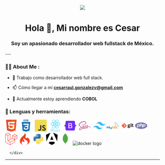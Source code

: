 <div id="header" align="center">
    <img src="https://media3.giphy.com/media/v1.Y2lkPTc5MGI3NjExaThzeXVyY2lxczNibnVlcW1zMHhweW0xN29hZHc1NGVkaDh0ODB3ciZlcD12MV9pbnRlcm5hbF9naWZfYnlfaWQmY3Q9Zw/0DYipdNqJ5n4GYATKL/giphy.gif" width="200" />
    <h1 align="center">Hola 👋, Mi nombre es Cesar</h1>
    <h3 align="center">Soy un apasionado desarrollador web fullstack de México.</h3>
</div>
---

### 👨‍💻 About Me :

- 📝 Trabajo como desarrollador web full stack.

- 📫 Cómo llegar a mí **cesarraul.gonzalezv@gmail.com**

- 🌱 Actualmente estoy aprendiendo **COBOL**


<div align="left">
    <h3>🔨 Lenguas y herramientas:</h3>
    <div>
        <img src="https://github.com/devicons/devicon/blob/master/icons/html5/html5-original.svg" title="HTML5" alt="HTML" width="40" height="40"/>&nbsp;
        <img src="https://github.com/devicons/devicon/blob/master/icons/css3/css3-plain-wordmark.svg"  title="CSS3" alt="CSS" width="40" height="40"/>&nbsp;
        <img src="https://github.com/devicons/devicon/blob/master/icons/javascript/javascript-original.svg" title="JavaScript" alt="JavaScript" width="40" height="40"/>&nbsp;
        <img src="https://github.com/devicons/devicon/blob/master/icons/react/react-original-wordmark.svg" title="React" alt="React" width="40" height="40"/>&nbsp;
        <img src="https://github.com/devicons/devicon/blob/master/icons/bootstrap/bootstrap-plain.svg" title="Bootstrap" alt="Bootstrap" width="40" height="40"/>&nbsp;
        <img src="https://github.com/devicons/devicon/blob/master/icons/sass/sass-original.svg" title="Sass" alt="Sass" width="40" height="40"/>&nbsp;
        <img src="https://github.com/devicons/devicon/blob/master/icons/tailwindcss/tailwindcss-original.svg" title="Tailwind" alt="Tailwind" width="40" height="40"/>
        <img src="https://github.com/devicons/devicon/blob/master/icons/mysql/mysql-original-wordmark.svg" title="MySQL"  alt="MySQL" width="40" height="40"/>&nbsp;
        <img src="https://github.com/devicons/devicon/blob/master/icons/git/git-original-wordmark.svg" title="Git" **alt="Git" width="40" height="40"/>
        <img src="https://github.com/devicons/devicon/blob/master/icons/php/php-plain.svg" title="Git" **alt="Git" width="40" height="40"/>
        <img src="https://github.com/devicons/devicon/blob/master/icons/laravel/laravel-original.svg" title="Laravel" **alt="Laravel" width="40" height="40"/>
        <img src="https://github.com/devicons/devicon/blob/master/icons/codeigniter/codeigniter-plain.svg" title="Angular" alt="Angular" width="40" height="40"/>
        <img src="https://github.com/devicons/devicon/blob/master/icons/python/python-original.svg" title="Git" **alt="Git" width="40" height="40"/>
        <img src="https://github.com/devicons/devicon/blob/master/icons/angular/angular-plain.svg" title="Angular" alt="Angular" width="40" height="40"/>
        <img src="https://github.com/devicons/devicon/blob/master/icons/mongodb/mongodb-plain.svg" title="Angular" alt="Angular" width="40" height="40"/>
        <img src="https://cdn.jsdelivr.net/gh/devicons/devicon/icons/docker/docker-plain-wordmark.svg" width="40" height="40" alt="docker logo"  />

      </div>
</div>

---

